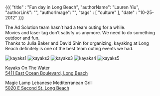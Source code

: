 {{{
  "title" : "Fun day in Long Beach",
  "authorName": "Lauren Yiu",
  "authorLink": "",
  "authorImage": "",
  "tags" : [ "culture" ],
  "date" : "10-25-2012"
}}}

The Ad Solution team hasn’t had a team outing for a while.  
Movies and laser tag don’t satisfy us anymore.  We need to do something outdoor and fun.  
Thanks to Julia Baker and David Shin for organizing, kayaking at Long Beach definitely is one of the best team outing events we had.

![kayaks1](http://i.imgur.com/Qoet8.jpg)
![kayaks2](http://i.imgur.com/JvZ4v.jpg)
![kayaks3](http://i.imgur.com/Eamfw.jpg)
![kayaks4](http://i.imgur.com/C10ni.jpg)
![kayaks5](http://i.imgur.com/WgDfn.jpg)

Kayaks On The Water  
[5411 East Ocean Boulevard, Long Beach](http://goo.gl/maps/LlYRG)

Magic Lamp Lebanese Mediterranean Grill  
[5020 E Second St, Long Beach](http://goo.gl/maps/xA92Q)
